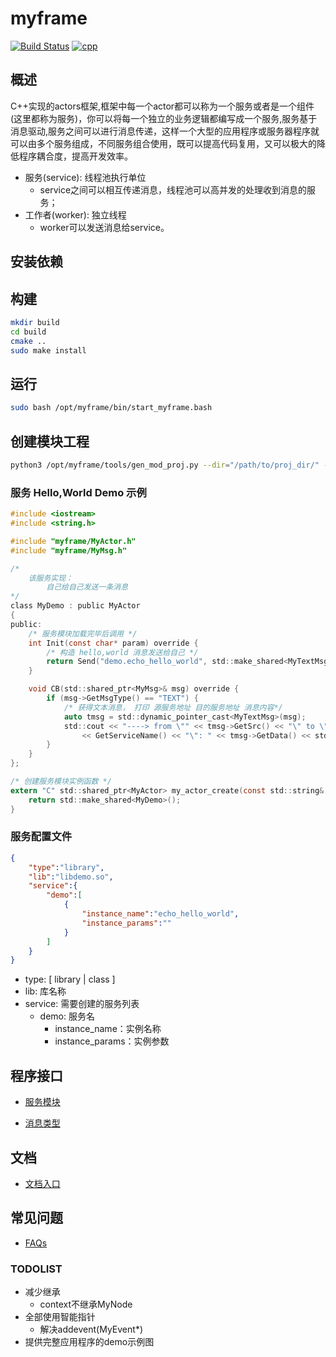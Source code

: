 # myframe

[![Build Status](https://travis-ci.com/lkpworkspace/myframe.svg?branch=master)](https://travis-ci.com/lkpworkspace/myframe)
[![cpp](https://img.shields.io/badge/language-cpp-green.svg)](https://img.shields.io/badge/language-cpp-green.svg)

## 概述
C++实现的actors框架,框架中每一个actor都可以称为一个服务或者是一个组件(这里都称为服务)，你可以将每一个独立的业务逻辑都编写成一个服务,服务基于消息驱动,服务之间可以进行消息传递，这样一个大型的应用程序或服务器程序就可以由多个服务组成，不同服务组合使用，既可以提高代码复用，又可以极大的降低程序耦合度，提高开发效率。
- 服务(service): 线程池执行单位
    - service之间可以相互传递消息，线程池可以高并发的处理收到消息的服务；
- 工作者(worker): 独立线程
    - worker可以发送消息给service。

## 安装依赖
## 构建

```sh
mkdir build
cd build
cmake ..
sudo make install
```

## 运行

```sh
sudo bash /opt/myframe/bin/start_myframe.bash
```

## 创建模块工程
```sh
python3 /opt/myframe/tools/gen_mod_proj.py --dir="/path/to/proj_dir/" --name="mod_name"
```

### 服务 Hello,World Demo 示例

```c
#include <iostream>
#include <string.h>

#include "myframe/MyActor.h"
#include "myframe/MyMsg.h"

/*
    该服务实现：
        自己给自己发送一条消息
*/
class MyDemo : public MyActor
{
public:
    /* 服务模块加载完毕后调用 */
    int Init(const char* param) override {
        /* 构造 hello,world 消息发送给自己 */
        return Send("demo.echo_hello_world", std::make_shared<MyTextMsg>("hello,world"));
    }

    void CB(std::shared_ptr<MyMsg>& msg) override {
        if (msg->GetMsgType() == "TEXT") {
            /* 获得文本消息， 打印 源服务地址 目的服务地址 消息内容*/
            auto tmsg = std::dynamic_pointer_cast<MyTextMsg>(msg);
            std::cout << "----> from \"" << tmsg->GetSrc() << "\" to \"" 
                << GetServiceName() << "\": " << tmsg->GetData() << std::endl;
        }
    }
};

/* 创建服务模块实例函数 */
extern "C" std::shared_ptr<MyActor> my_actor_create(const std::string& service_name) {
    return std::make_shared<MyDemo>();
}

```

### 服务配置文件
```json
{
    "type":"library",
    "lib":"libdemo.so",
    "service":{
        "demo":[
            {
                "instance_name":"echo_hello_world",
                "instance_params":""
            }
        ]
    }
}
```
- type: [ library | class ]
- lib: 库名称
- service: 需要创建的服务列表
    - demo: 服务名
        - instance_name：实例名称
        - instance_params：实例参数

## 程序接口

- [服务模块](https://github.com/lkpworkspace/myframe/blob/master/myframe/MyModule.h)

- [消息类型](https://github.com/lkpworkspace/myframe/blob/master/myframe/MyMsg.h)

## 文档
- [文档入口](https://github.com/lkpworkspace/myframe/wiki)

## 常见问题
- [FAQs](https://github.com/lkpworkspace/myframe/wiki/FAQs)

### TODOLIST
- 减少继承
    - context不继承MyNode
- 全部使用智能指针
    - 解决addevent(MyEvent*)
- 提供完整应用程序的demo示例图